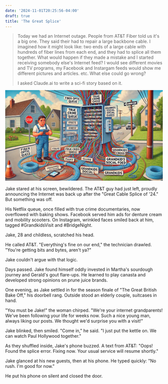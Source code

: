 ```yaml
---
date: '2024-11-01T20:25:56-04:00'
draft: true
title: 'The Great Splice'
---
```


> Today we had an Internet outage. People from AT&T Fiber told us it's a big one. They said their had to repair a large backbone cable. I imagined how it might look like: two ends of a large cable with hundreds of fiber lines from each end, and they had to splice all them together. What would happen if they made a mistake and I started receiving somebody else's Internet feed? I would see different movies and TV programs, my Facebook and Instargam feeds would show me different pictures and articles. etc. What else could go wrong?
>
> I asked Claude.ai to write a sci-fi story based on it.

![The Great Splice](the-great-splice.webp)

Jake stared at his screen, bewildered.
The AT&T guy had just left, proudly announcing the Internet was back up after the "Great Cable Splice of '24."
But something was off.

His Netflix queue, once filled with true crime documentaries, now overflowed with baking shows.
Facebook served him ads for denture cream and mobility scooters.
On Instagram, wrinkled faces smiled back at him, tagged #GrandkidsVisit and #BridgeNight.

Jake, 28 and childless, scratched his head.

He called AT&T.
"Everything's fine on our end," the technician drawled.
"You're getting bits and bytes, aren't ya?"

Jake couldn't argue with that logic.

Days passed.
Jake found himself oddly invested in Martha's sourdough journey and Gerald's gout flare-ups.
He learned to play canasta and developed strong opinions on prune juice brands.

One evening, as Jake settled in for the season finale of "The Great British Bake Off," his doorbell rang.
Outside stood an elderly couple, suitcases in hand.

"You must be Jake!" the woman chirped.
"We're your internet grandparents!
We've been following your life for weeks now.
Such a nice young man, always liking our posts.
We thought we'd surprise you with a visit!"

Jake blinked, then smiled.
"Come in," he said.
"I just put the kettle on. We can watch Paul Hollywood together."

As they shuffled inside, Jake's phone buzzed.
A text from AT&T: "Oops! Found the splice error. Fixing now. Your usual service will resume shortly."

Jake glanced at his new guests, then at his phone.
He typed quickly: "No rush. I'm good for now."

He put his phone on silent and closed the door.
